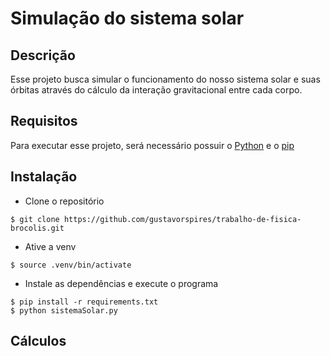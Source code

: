 # Simulação do sistema solar

## Descrição
Esse projeto busca simular o funcionamento do nosso sistema solar e suas órbitas através do cálculo da interação gravitacional entre cada corpo.

## Requisitos
Para executar esse projeto, será necessário possuir o [Python](https://www.python.org/) e o [pip](https://pip.pypa.io/en/stable/)
## Instalação
- Clone o repositório
```
$ git clone https://github.com/gustavorspires/trabalho-de-fisica-brocolis.git
```
- Ative a venv
```
$ source .venv/bin/activate
```
- Instale as dependências e execute o programa
```
$ pip install -r requirements.txt
$ python sistemaSolar.py
```
## Cálculos
